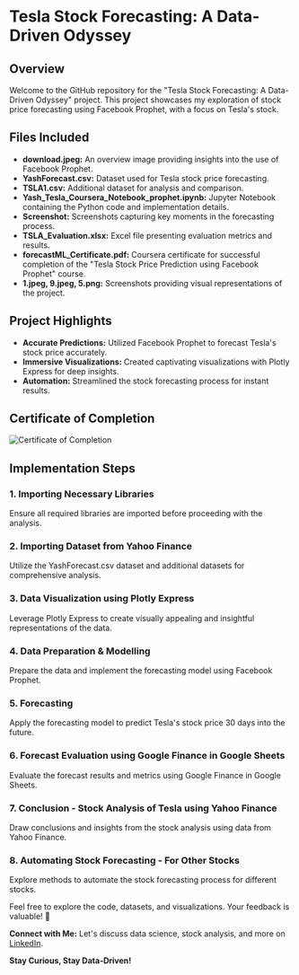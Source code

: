 # Tesla Stock Forecasting: A Data-Driven Odyssey

## Overview
Welcome to the GitHub repository for the "Tesla Stock Forecasting: A Data-Driven Odyssey" project. This project showcases my exploration of stock price forecasting using Facebook Prophet, with a focus on Tesla's stock.

## Files Included
- **download.jpeg:** An overview image providing insights into the use of Facebook Prophet.
- **YashForecast.csv:** Dataset used for Tesla stock price forecasting.
- **TSLA1.csv:** Additional dataset for analysis and comparison.
- **Yash_Tesla_Coursera_Notebook_prophet.ipynb:** Jupyter Notebook containing the Python code and implementation details.
- **Screenshot:** Screenshots capturing key moments in the forecasting process.
- **TSLA_Evaluation.xlsx:** Excel file presenting evaluation metrics and results.
- **forecastML_Certificate.pdf:** Coursera certificate for successful completion of the "Tesla Stock Price Prediction using Facebook Prophet" course.
- **1.jpeg, 9.jpeg, 5.png:** Screenshots providing visual representations of the project.

## Project Highlights
- **Accurate Predictions:** Utilized Facebook Prophet to forecast Tesla's stock price accurately.
- **Immersive Visualizations:** Created captivating visualizations with Plotly Express for deep insights.
- **Automation:** Streamlined the stock forecasting process for instant results.

## Certificate of Completion
![Certificate of Completion](https://coursera.org/share/c22b842331c2c3928b9435aa1cb28374)

## Implementation Steps

### 1. Importing Necessary Libraries
Ensure all required libraries are imported before proceeding with the analysis.

### 2. Importing Dataset from Yahoo Finance
Utilize the YashForecast.csv dataset and additional datasets for comprehensive analysis.

### 3. Data Visualization using Plotly Express
Leverage Plotly Express to create visually appealing and insightful representations of the data.

### 4. Data Preparation & Modelling
Prepare the data and implement the forecasting model using Facebook Prophet.

### 5. Forecasting
Apply the forecasting model to predict Tesla's stock price 30 days into the future.

### 6. Forecast Evaluation using Google Finance in Google Sheets
Evaluate the forecast results and metrics using Google Finance in Google Sheets.

### 7. Conclusion - Stock Analysis of Tesla using Yahoo Finance
Draw conclusions and insights from the stock analysis using data from Yahoo Finance.

### 8. Automating Stock Forecasting - For Other Stocks
Explore methods to automate the stock forecasting process for different stocks.

Feel free to explore the code, datasets, and visualizations. Your feedback is valuable! 🚀

**Connect with Me:**
Let's discuss data science, stock analysis, and more on [LinkedIn](https://www.linkedin.com/in/yashshah216/).

**Stay Curious, Stay Data-Driven!**
